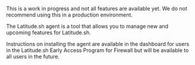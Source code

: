 <Callout>This is a work in progress and not all features are available yet. We do not recommend using this in a production environment.</Callout>

The Latitude.sh agent is a tool that allows you to manage new and upcoming features for Latitude.sh.

Instructions on installing the agent are available in the dashboard for users in the Latitude.sh Early Access Program for Firewall but will be available to all users in the future.